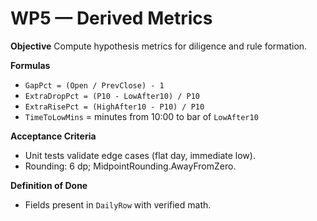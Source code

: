 # WP5 — Derived Metrics

**Objective**
Compute hypothesis metrics for diligence and rule formation.

**Formulas**
- `GapPct = (Open / PrevClose) - 1`
- `ExtraDropPct = (P10 - LowAfter10) / P10`
- `ExtraRisePct = (HighAfter10 - P10) / P10`
- `TimeToLowMins` = minutes from 10:00 to bar of `LowAfter10`

**Acceptance Criteria**
- Unit tests validate edge cases (flat day, immediate low).
- Rounding: 6 dp; MidpointRounding.AwayFromZero.

**Definition of Done**
- Fields present in `DailyRow` with verified math.
